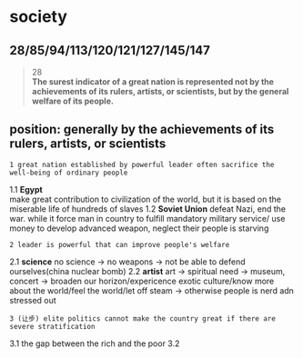 society
==============
28/85/94/113/120/121/127/145/147
------------------
>28  
>**The surest indicator of a great nation is represented not by the achievements of its rulers, artists, or scientists, but by the general welfare of its people.**

## position: generally by the achievements of its rulers, artists, or scientists

    1 great nation established by powerful leader often sacrifice the well-being of ordinary people
1.1 **Egypt**  
make great contribution to civilization of the world, but it is based on the miserable life of hundreds of slaves 
1.2 **Soviet Union**
defeat Nazi, end the war. while it force man in country to  fulfill mandatory military service/ use money to develop advanced weapon, neglect their people is starving

    2 leader is powerful that can improve people's welfare
2.1 **science**
no science -> no weapons -> not be able to defend ourselves(china nuclear bomb)
2.2 **artist**
art -> spiritual need -> museum, concert -> broaden our horizon/expericence exotic culture/know more about the world/feel the world/let off steam -> otherwise people is nerd adn stressed out

    3 (让步) elite politics cannot make the country great if there are severe stratification
3.1 the gap between the rich and the poor
3.2
 
<!--stackedit_data:
eyJoaXN0b3J5IjpbNDY4Nzg3MDAwLC0xNTQ0NjYyMjE3LDQ5MT
gwMzM0MCwtNzUwNzEzODQ4XX0=
-->